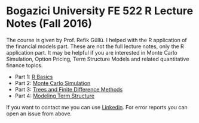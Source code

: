 # Bogazici University FE 522 R Lecture Notes (Fall 2016)

The course is given by Prof. Refik Güllü. I helped with the R application of the financial models part. These are not the full lecture notes, only the R application part. It may be helpful if you are interested in Monte Carlo Simulation, Option Pricing, Term Structure Models and related quantitative finance topics.

+ Part 1: [R Basics](https://berkorbay.github.io/fe522/01_R_Basics.html)
+ Part 2: [Monte Carlo Simulation](https://berkorbay.github.io/fe522/02_Monte_Carlo_Simulation.html)
+ Part 3: [Trees and Finite Difference Methods](https://berkorbay.github.io/fe522/03_Trees_and_FDM.html)
+ Part 4: [Modeling Term Structure](https://berkorbay.github.io/fe522/04_Modeling_Term_Structure.html)

If you want to contact me you can use [Linkedin](https://www.linkedin.com/in/berkorbay). For error reports you can open an issue from above.
